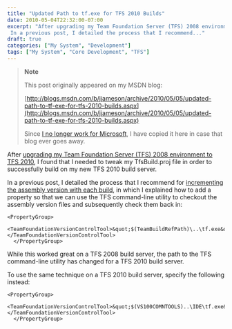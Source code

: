 ```yaml
---
title: "Updated Path to tf.exe for TFS 2010 Builds"
date: 2010-05-04T22:32:00-07:00
excerpt: "After upgrading my Team Foundation Server (TFS) 2008 environment to TFS 2010 , I found that I needed to tweak my TfsBuild.proj file in order to successfully build on my new TFS 2010 build server. 
 In a previous post, I detailed the process that I recommend..."
draft: true
categories: ["My System", "Development"]
tags: ["My System", "Core Development", "TFS"]
---
```


> **Note**
>
> This post originally appeared on my MSDN blog:
>
> [http://blogs.msdn.com/b/jjameson/archive/2010/05/05/updated-path-to-tf-exe-for-tfs-2010-builds.aspx](http://blogs.msdn.com/b/jjameson/archive/2010/05/05/updated-path-to-tf-exe-for-tfs-2010-builds.aspx)
>
> Since [I no longer work for Microsoft](/blog/jjameson/2011/09/02/last-day-with-microsoft), I have copied it here in case that blog ever goes away.

After [upgrading my Team Foundation Server (TFS) 2008 environment to TFS 2010](/blog/jjameson/2010/05/04/upgrade-team-foundation-server-2008-to-tfs-2010-and-sharepoint-server-2010-overview), I found that I needed to tweak my TfsBuild.proj file in order to successfully build on my new TFS 2010 build server.

In a previous post, I detailed the process that I recommend for [incrementing the assembly version with each build](/blog/jjameson/2010/03/25/incrementing-the-assembly-version-for-each-build), in which I explained how to add a property so that we can use the TFS command-line utility to checkout the assembly version files and subsequently check them back in:

```
<PropertyGroup>
    <TeamFoundationVersionControlTool>&quot;$(TeamBuildRefPath)\..\tf.exe&quot;</TeamFoundationVersionControlTool>
  </PropertyGroup>
```

While this worked great on a TFS 2008 build server, the path to the TFS command-line utility has changed for a TFS 2010 build server.

To use the same technique on a TFS 2010 build server, specify the following instead:

```
<PropertyGroup>
    <TeamFoundationVersionControlTool>&quot;$(VS100COMNTOOLS)..\IDE\tf.exe&quot;</TeamFoundationVersionControlTool>
  </PropertyGroup>
```

